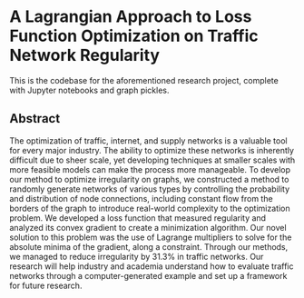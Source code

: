 # A Lagrangian Approach to Loss Function Optimization on Traffic Network Regularity

This is the codebase for the aforementioned research project, complete with Jupyter notebooks and graph pickles.

## Abstract

The optimization of traffic, internet, and supply networks is a valuable tool for every major industry. The ability to optimize these networks is inherently difficult due to sheer scale, yet developing techniques at smaller scales with more feasible models can make the process more manageable. To develop our method to optimize irregularity on graphs, we constructed a method to randomly generate networks of various types by controlling the probability and distribution of node connections, including constant flow from the borders of the graph to introduce real-world complexity to the optimization problem. We developed a loss function that measured regularity and analyzed its convex gradient to create a minimization algorithm. Our novel solution to this problem was the use of Lagrange multipliers to solve for the absolute minima of the gradient, along a constraint. Through our methods, we managed to reduce irregularity by 31.3% in traffic networks. Our research will help industry and academia understand how to evaluate traffic networks through a computer-generated example and set up a framework for future research.
